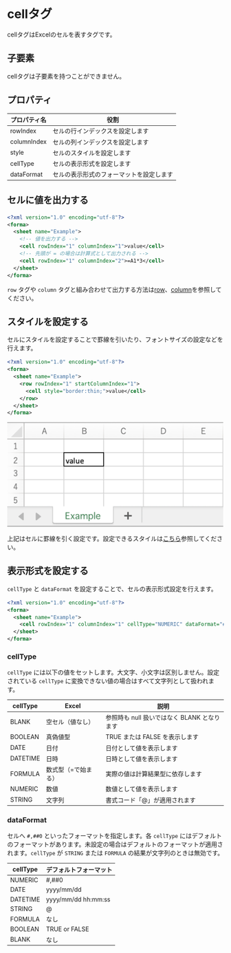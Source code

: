 # cellタグ

cellタグはExcelのセルを表すタグです。

## 子要素

cellタグは子要素を持つことができません。

## プロパティ

| プロパティ名 | 役割                                     |
| ------------ | ---------------------------------------- |
| rowIndex     | セルの行インデックスを設定します         |
| columnIndex  | セルの列インデックスを設定します         |
| style        | セルのスタイルを設定します               |
| cellType     | セルの表示形式を設定します               |
| dataFormat   | セルの表示形式のフォーマットを設定します |

## セルに値を出力する

```xml
<?xml version="1.0" encoding="utf-8"?>
<forma>
  <sheet name="Example">
    <!-- 値を出力する -->
    <cell rowIndex="1" columnIndex="1">value</cell>
    <!-- 先頭が = の場合は計算式として出力される -->
    <cell rowIndex="1" columnIndex="2">=A1*3</cell>
  </sheet>
</forma>
```

`row` タグや `column` タグと組み合わせて出力する方法は[row](row.md)、[column](column.md)を参照してください。

## スタイルを設定する

セルにスタイルを設定することで罫線を引いたり、フォントサイズの設定などを行えます。

```xml
<?xml version="1.0" encoding="utf-8"?>
<forma>
  <sheet name="Example">
    <row rowIndex="1" startColumnIndex="1">
      <cell style="border:thin;">value</cell>
    </row>
  </sheet>
</forma>
```

![Excel](image/writer-cell-1.svg)

上記はセルに罫線を引く設定です。設定できるスタイルは[こちら](style.md)参照してください。

## 表示形式を設定する

`cellType` と `dataFormat` を設定することで、セルの表示形式設定を行えます。

```xml
<?xml version="1.0" encoding="utf-8"?>
<forma>
  <sheet name="Example">
    <cell rowIndex="1" columnIndex="1" cellType="NUMERIC" dataFormat="#,##0">value</cell>
  </sheet>
</forma>
```

### cellType

`cellType` には以下の値をセットします。大文字、小文字は区別しません。設定されている `cellType` に変換できない値の場合はすべて文字列として扱われます。

| cellType | Excel               | 説明                                        |
| -------- | ------------------- | ------------------------------------------- |
| BLANK    | 空セル（値なし）    | 参照時も null 扱いではなく BLANK となります |
| BOOLEAN  | 真偽値型            | TRUE または FALSE を表示します              |
| DATE     | 日付                | 日付として値を表示します                    |
| DATETIME | 日時                | 日時として値を表示します                    |
| FORMULA  | 数式型（=で始まる） | 実際の値は計算結果型に依存します            |
| NUMERIC  | 数値                | 数値として値を表示します                    |
| STRING   | 文字列              | 書式コード「@」が適用されます               |

### dataFormat

セルへ `#,##0` といったフォーマットを指定します。各 `cellType` にはデフォルトのフォーマットがあります。未設定の場合はデフォルトのフォーマットが適用されます。`cellType` が `STRING` または `FORMULA` の結果が文字列のときは無効です。

| cellType | デフォルトフォーマット |
| -------- | ---------------------- |
| NUMERIC  | #,##0                  |
| DATE     | yyyy/mm/dd             |
| DATETIME | yyyy/mm/dd hh:mm:ss    |
| STRING   | @                      |
| FORMULA  | なし                   |
| BOOLEAN  | TRUE or FALSE          |
| BLANK    | なし                   |
